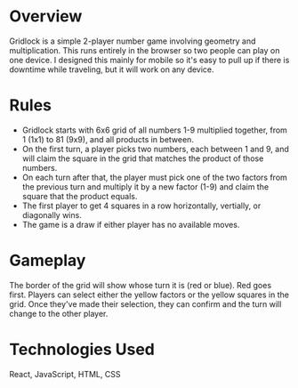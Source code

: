 # Overview

Gridlock is a simple 2-player number game involving geometry and multiplication. This runs entirely in the browser so two people can play on one device. I designed this mainly for mobile so it's easy to pull up if there is downtime while traveling, but it will work on any device. 

# Rules

- Gridlock starts with 6x6 grid of all numbers 1-9 multiplied together, from 1 (1x1) to 81 (9x9), and all products in between. 
- On the first turn, a player picks two numbers, each between 1 and 9, and will claim the square in the grid that matches the product of those numbers. 
- On each turn after that, the player must pick one of the two factors from the previous turn and multiply it by a new factor (1-9) and claim the square that the product equals. 
- The first player to get 4 squares in a row horizontally, vertially, or diagonally wins. 
- The game is a draw if either player has no available moves. 

# Gameplay

The border of the grid will show whose turn it is (red or blue). Red goes first. Players can select either the yellow factors or the yellow squares in the grid. Once they've made their selection, they can confirm and the turn will change to the other player.  

# Technologies Used

React, JavaScript, HTML, CSS